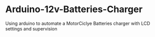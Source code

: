 # Arduino-12v-Batteries-Charger
Using arduino to automate a MotorCiclye Batteries charger with LCD settings and supervision
